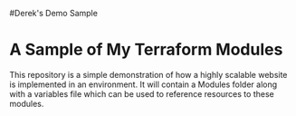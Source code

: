 #Derek's Demo Sample

# A Sample of My Terraform Modules

This repository is a simple demonstration of how a highly scalable website is implemented in an environment.
It will contain a Modules folder along with a variables file which can be used to reference resources to these modules.
